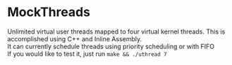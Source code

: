 # MockThreads
Unlimited virtual user threads mapped to four virtual kernel threads. This is accomplished using C++ and Inline Assembly.     
It can currently schedule threads using priority scheduling or with FIFO     
If you would like to test it, just run ```make && ./uthread 7```
